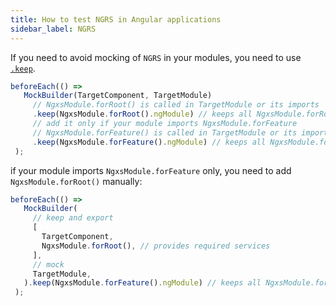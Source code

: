 ```yaml
---
title: How to test NGRS in Angular applications
sidebar_label: NGRS
---
```


If you need to avoid mocking of `NGRS` in your modules, you need to use [`.keep`](../../api/MockBuilder.md#keep).

```ts
beforeEach(() =>
   MockBuilder(TargetComponent, TargetModule)
     // NgxsModule.forRoot() is called in TargetModule or its imports 
     .keep(NgxsModule.forRoot().ngModule) // keeps all NgxsModule.forRoot
     // add it only if your module imports NgxsModule.forFeature
     // NgxsModule.forFeature() is called in TargetModule or its imports
     .keep(NgxsModule.forFeature().ngModule) // keeps all NgxsModule.forFeature
 );
```

if your module imports `NgxsModule.forFeature` only, you need to add `NgxsModule.forRoot()` manually:

```ts
beforeEach(() =>
   MockBuilder(
     // keep and export
     [
       TargetComponent,
       NgxsModule.forRoot(), // provides required services
     ],
     // mock
     TargetModule,
   ).keep(NgxsModule.forFeature().ngModule) // keeps all NgxsModule.forFeature
 );
```
